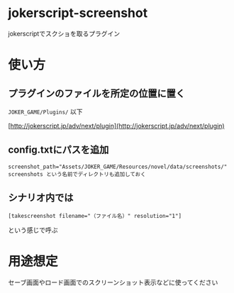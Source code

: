 # jokerscript-screenshot
jokerscriptでスクショを取るプラグイン

# 使い方
## プラグインのファイルを所定の位置に置く
`JOKER_GAME/Plugins/` 以下

[http://jokerscript.jp/adv/next/plugin](http://jokerscript.jp/adv/next/plugin)


## config.txtにパスを追加

```
screenshot_path="Assets/JOKER_GAME/Resources/novel/data/screenshots/"
screenshots という名前でディレクトリも追加しておく
```

## シナリオ内では
`[takescreenshot filename="（ファイル名）" resolution="1"]`

という感じで呼ぶ

# 用途想定
セーブ画面やロード画面でのスクリーンショット表示などに使ってください